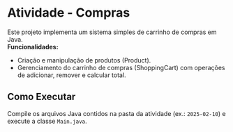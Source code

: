 # Atividade - Compras

Este projeto implementa um sistema simples de carrinho de compras em Java.  
**Funcionalidades:**
- Criação e manipulação de produtos (Product).
- Gerenciamento do carrinho de compras (ShoppingCart) com operações de adicionar, remover e calcular total.

## Como Executar
Compile os arquivos Java contidos na pasta da atividade (ex.: `2025-02-10`) e execute a classe `Main.java`.
